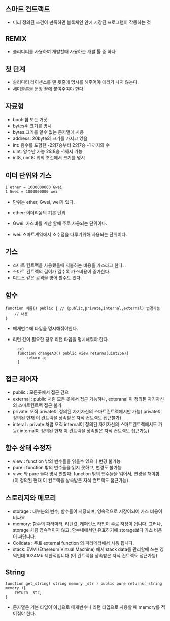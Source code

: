 ## 스마트 컨트랙트

- 미리 정의된 조건이 만족하면 블록체인 안에 저장된 프로그램이 작동하는 것

## REMIX

- 솔리디티를 사용하여 개발할때 사용하는 개발 툴 중 하나

## 첫 단계

- 솔리디티 라이센스를 맨 윗줄에 명시를 해주어야 에러가 나지 않는다.
- 세미콜론을 문장 끝에 붙여주여야 한다.

## 자료형

- bool: 참 또는 거짓
- bytes4: 크기를 명시
- bytes:크기를 알수 없는 문자열에 사용
- address: 20byte의 크기를 가지고 있음
- int: 음수를 포함한 -2의7승부터 2의7승 -1 까지의 수
- uint: 양수만 가능 2의8승 -1까지 가능
- int8, uint8: 위의 조건에서 크기를 명시

## 이더 단위와 가스

    1 ether = 1000000000 Gwei
    1 Gwei = 1000000000 wei

- 단위는 ether, Gwei, wei가 있다.

- ether: 이더리움의 기본 단위
- Gwei: 가스비를 계산 할때 주로 사용되는 단위이다.
- wei: 스마트계약에서 소수점을 다루기위해 사용되는 단위이다.

## 가스

- 스마트 컨트랙을 사용했을때 지불하는 비용을 가스라고 한다.
- 스마트 컨트랙의 길이가 길수록 가스비용이 증가한다.
- 디도스 같은 공격을 방어 할수도 있다.

## 함수

    function 이름() public { // (public,private,internal,external) 변경가능
        // 내용
    }

- 매개변수에 타입을 명시해줘야한다.
- 리턴 값이 필요한 경우 리턴 타입을 명시해줘야 한다.

        ex)
        function changeA3() public view returns(uint256){
            return a;
        }

## 접근 제어자

- public : 모든곳에서 접근 간으
- external : public 처럼 모든 곳에서 접근 가능하나, exteranal 이 정의된 자기자신의 스마트컨트랙 접근 불가
- private: 오직 private이 정의된 자기자신의 스마트컨트랙에서만 가능( private이 정의된 현재 이 컨트랙을 상속받은 자식 컨트랙도 접근불가)
- interal : private 처럼 오직 internal이 정의된 자기자신의 스마트컨트랙에서도 가능( internal이 정의된 현재 이 컨트랙을 상속받은 자식 컨트랙도 접근가능)

## 함수 상태 수정자

- view : function 밖의 변수들을 읽을수 있으나 변경 불가능
- pure : function 밖의 변수들을 읽지 못하고, 변경도 불가능
- viwe 와 pure 둘다 명시 안할때: function 밖의 변수들을 읽어서, 변경을 해야함.(이 정의된 현재 이 컨트랙을 상속받은 자식 컨트랙도 접근가능)

## 스토리지와 메모리

- storage : 대부분의 변수, 함수들이 저장되며, 영속적으로 저장이되어 가스 비용이 비싸요
- memory: 함수의 파라미터, 리턴값, 레퍼런스 타입이 주로 저장이 됩니다.
  그러나, storage 처럼 영속적이지 않고, 함수내에서만 유효하기에 storage보다 가스 비용이 싸답니다.
- Colldata : 주로 external function 의 파라메터에서 사용 됩니다.
- stack: EVM (Ethereum Virtual Machine) 에서 stack data를 관리할때 쓰는 영역인데 1024Mb 제한적입니다.(이 컨트랙을 상속받은 자식 컨트랙도 접근가능)

## String

    function get_string( string memory _str ) public pure returns( string memory ){
        return _str;
    }

- 문자열은 기본 타입이 아님으로 매개변수나 리턴 타입으로 사용할 때 memory를 적어줘야 한다.
